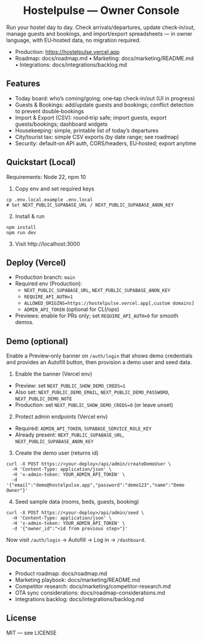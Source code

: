 <h1 align="center">Hostelpulse — Owner Console</h1>

Run your hostel day to day. Check arrivals/departures, update check‑in/out, manage guests and bookings, and import/export spreadsheets — in owner language, with EU‑hosted data, no migration required.

- Production: https://hostelpulse.vercel.app
- Roadmap: docs/roadmap.md • Marketing: docs/marketing/README.md • Integrations: docs/integrations/backlog.md

## Features

- Today board: who’s coming/going; one‑tap check‑in/out (UI in progress)
- Guests & Bookings: add/update guests and bookings; conflict detection to prevent double‑bookings
- Import & Export (CSV): round‑trip safe; import guests, export guests/bookings; dashboard widgets
- Housekeeping: simple, printable list of today’s departures
- City/tourist tax: simple CSV exports (by date range; see roadmap)
- Security: default‑on API auth, CORS/headers, EU‑hosted; export anytime

## Quickstart (Local)

Requirements: Node 22, npm 10

1) Copy env and set required keys
```
cp .env.local.example .env.local
# Set NEXT_PUBLIC_SUPABASE_URL / NEXT_PUBLIC_SUPABASE_ANON_KEY
```

2) Install & run
```
npm install
npm run dev
```

3) Visit http://localhost:3000

## Deploy (Vercel)

- Production branch: `main`
- Required env (Production):
  - `NEXT_PUBLIC_SUPABASE_URL`, `NEXT_PUBLIC_SUPABASE_ANON_KEY`
  - `REQUIRE_API_AUTH=1`
  - `ALLOWED_ORIGINS=https://hostelpulse.vercel.app[,custom domains]`
  - `ADMIN_API_TOKEN` (optional for CLI/ops)
- Previews: enable for PRs only; set `REQUIRE_API_AUTH=0` for smooth demos.

## Demo (optional)

Enable a Preview‑only banner on `/auth/login` that shows demo credentials and provides an Autofill button, then provision a demo user and seed data.

1) Enable the banner (Vercel env)
- Preview: set `NEXT_PUBLIC_SHOW_DEMO_CREDS=1`
- Also set: `NEXT_PUBLIC_DEMO_EMAIL`, `NEXT_PUBLIC_DEMO_PASSWORD`, `NEXT_PUBLIC_DEMO_NOTE`
- Production: set `NEXT_PUBLIC_SHOW_DEMO_CREDS=0` (or leave unset)

2) Protect admin endpoints (Vercel env)
- Required: `ADMIN_API_TOKEN`, `SUPABASE_SERVICE_ROLE_KEY`
- Already present: `NEXT_PUBLIC_SUPABASE_URL`, `NEXT_PUBLIC_SUPABASE_ANON_KEY`

3) Create the demo user (returns id)
```
curl -X POST https://<your-deploy>/api/admin/createDemoUser \
  -H 'Content-Type: application/json' \
  -H 'x-admin-token: YOUR_ADMIN_API_TOKEN' \
  -d '{"email":"demo@hostelpulse.app","password":"demo123","name":"Demo Owner"}'
```

4) Seed sample data (rooms, beds, guests, booking)
```
curl -X POST https://<your-deploy>/api/admin/seed \
  -H 'Content-Type: application/json' \
  -H 'x-admin-token: YOUR_ADMIN_API_TOKEN' \
  -d '{"owner_id":"<id from previous step>"}'
```

Now visit `/auth/login` → Autofill → Log in → `/dashboard`.

## Documentation

- Product roadmap: docs/roadmap.md
- Marketing playbook: docs/marketing/README.md
- Competitor research: docs/marketing/competitor-research.md
- OTA sync considerations: docs/roadmap-considerations.md
- Integrations backlog: docs/integrations/backlog.md

## License

MIT — see LICENSE
